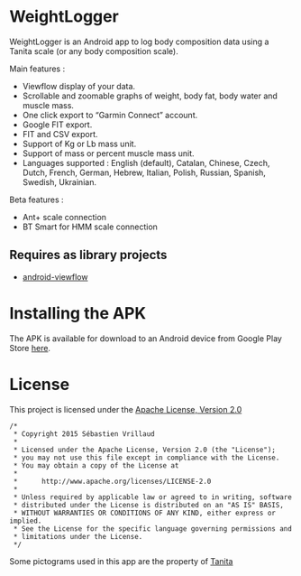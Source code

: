 WeightLogger
============

WeightLogger is an Android app to log body composition data using a Tanita scale (or any body composition scale).

Main features :
* Viewflow display of your data.
* Scrollable and zoomable graphs of weight, body fat, body water and muscle mass.
* One click export to “Garmin Connect” account.
* Google FIT export.
* FIT and CSV export.
* Support of Kg or Lb mass unit.
* Support of mass or percent muscle mass unit.
* Languages supported : English (default), Catalan, Chinese, Czech, Dutch, French, German, Hebrew, Italian, Polish, Russian, Spanish, Swedish, Ukrainian.

Beta features :
* Ant+ scale connection
* BT Smart for HMM scale connection

## Requires as library projects
* [android-viewflow](https://github.com/pakerfeldt/android-viewflow)

# Installing the APK

The APK is available for download to an Android device from Google Play Store [here](https://play.google.com/store/apps/details?id=org.kochka.android.weightlogger).

# License

This project is licensed under the [Apache License, Version 2.0](http://www.apache.org/licenses/LICENSE-2.0.html)

    /*
     * Copyright 2015 Sébastien Vrillaud
     *
     * Licensed under the Apache License, Version 2.0 (the "License");
     * you may not use this file except in compliance with the License.
     * You may obtain a copy of the License at
     *
     *      http://www.apache.org/licenses/LICENSE-2.0
     *
     * Unless required by applicable law or agreed to in writing, software
     * distributed under the License is distributed on an "AS IS" BASIS,
     * WITHOUT WARRANTIES OR CONDITIONS OF ANY KIND, either express or implied.
     * See the License for the specific language governing permissions and
     * limitations under the License.
     */

Some pictograms used in this app are the property of [Tanita](http://www.tanita.eu)
